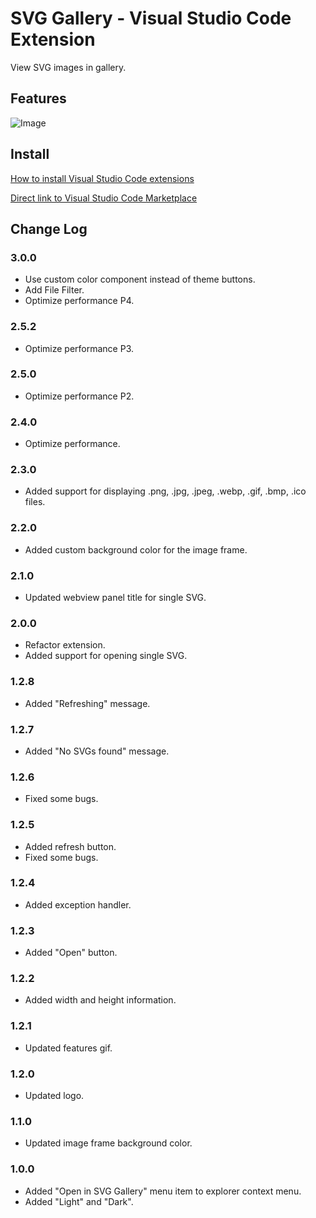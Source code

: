 # SVG Gallery - Visual Studio Code Extension

View SVG images in gallery.

## Features

![Image](https://raw.githubusercontent.com/codelab2006/svg-gallery/master/images/features.gif)

## Install

[How to install Visual Studio Code extensions](https://code.visualstudio.com/docs/editor/extension-gallery)

[Direct link to Visual Studio Code Marketplace](https://marketplace.visualstudio.com/items?itemName=developer2006.svg-gallery)

## Change Log

### 3.0.0

- Use custom color component instead of theme buttons.
- Add File Filter.
- Optimize performance P4.

### 2.5.2

- Optimize performance P3.

### 2.5.0

- Optimize performance P2.

### 2.4.0

- Optimize performance.

### 2.3.0

- Added support for displaying .png, .jpg, .jpeg, .webp, .gif, .bmp, .ico files.

### 2.2.0

- Added custom background color for the image frame.

### 2.1.0

- Updated webview panel title for single SVG.

### 2.0.0

- Refactor extension.
- Added support for opening single SVG.

### 1.2.8

- Added "Refreshing" message.

### 1.2.7

- Added "No SVGs found" message.

### 1.2.6

- Fixed some bugs.

### 1.2.5

- Added refresh button.
- Fixed some bugs.

### 1.2.4

- Added exception handler.

### 1.2.3

- Added "Open" button.

### 1.2.2

- Added width and height information.

### 1.2.1

- Updated features gif.

### 1.2.0

- Updated logo.

### 1.1.0

- Updated image frame background color.

### 1.0.0

- Added "Open in SVG Gallery" menu item to explorer context menu.
- Added "Light" and "Dark".
